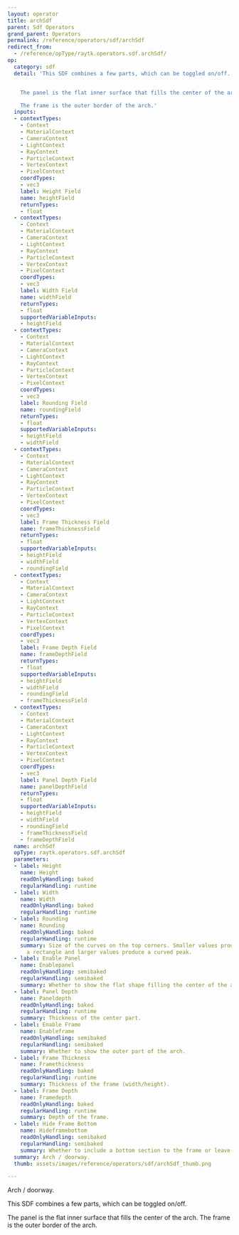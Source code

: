 ```yaml
---
layout: operator
title: archSdf
parent: Sdf Operators
grand_parent: Operators
permalink: /reference/operators/sdf/archSdf
redirect_from:
  - /reference/opType/raytk.operators.sdf.archSdf/
op:
  category: sdf
  detail: 'This SDF combines a few parts, which can be toggled on/off.


    The panel is the flat inner surface that fills the center of the arch.

    The frame is the outer border of the arch.'
  inputs:
  - contextTypes:
    - Context
    - MaterialContext
    - CameraContext
    - LightContext
    - RayContext
    - ParticleContext
    - VertexContext
    - PixelContext
    coordTypes:
    - vec3
    label: Height Field
    name: heightField
    returnTypes:
    - float
  - contextTypes:
    - Context
    - MaterialContext
    - CameraContext
    - LightContext
    - RayContext
    - ParticleContext
    - VertexContext
    - PixelContext
    coordTypes:
    - vec3
    label: Width Field
    name: widthField
    returnTypes:
    - float
    supportedVariableInputs:
    - heightField
  - contextTypes:
    - Context
    - MaterialContext
    - CameraContext
    - LightContext
    - RayContext
    - ParticleContext
    - VertexContext
    - PixelContext
    coordTypes:
    - vec3
    label: Rounding Field
    name: roundingField
    returnTypes:
    - float
    supportedVariableInputs:
    - heightField
    - widthField
  - contextTypes:
    - Context
    - MaterialContext
    - CameraContext
    - LightContext
    - RayContext
    - ParticleContext
    - VertexContext
    - PixelContext
    coordTypes:
    - vec3
    label: Frame Thickness Field
    name: frameThicknessField
    returnTypes:
    - float
    supportedVariableInputs:
    - heightField
    - widthField
    - roundingField
  - contextTypes:
    - Context
    - MaterialContext
    - CameraContext
    - LightContext
    - RayContext
    - ParticleContext
    - VertexContext
    - PixelContext
    coordTypes:
    - vec3
    label: Frame Depth Field
    name: frameDepthField
    returnTypes:
    - float
    supportedVariableInputs:
    - heightField
    - widthField
    - roundingField
    - frameThicknessField
  - contextTypes:
    - Context
    - MaterialContext
    - CameraContext
    - LightContext
    - RayContext
    - ParticleContext
    - VertexContext
    - PixelContext
    coordTypes:
    - vec3
    label: Panel Depth Field
    name: panelDepthField
    returnTypes:
    - float
    supportedVariableInputs:
    - heightField
    - widthField
    - roundingField
    - frameThicknessField
    - frameDepthField
  name: archSdf
  opType: raytk.operators.sdf.archSdf
  parameters:
  - label: Height
    name: Height
    readOnlyHandling: baked
    regularHandling: runtime
  - label: Width
    name: Width
    readOnlyHandling: baked
    regularHandling: runtime
  - label: Rounding
    name: Rounding
    readOnlyHandling: baked
    regularHandling: runtime
    summary: Size of the curves on the top corners. Smaller values produce more of
      a rectangle and larger values produce a curved peak.
  - label: Enable Panel
    name: Enablepanel
    readOnlyHandling: semibaked
    regularHandling: semibaked
    summary: Whether to show the flat shape filling the center of the arch.
  - label: Panel Depth
    name: Paneldepth
    readOnlyHandling: baked
    regularHandling: runtime
    summary: Thickness of the center part.
  - label: Enable Frame
    name: Enableframe
    readOnlyHandling: semibaked
    regularHandling: semibaked
    summary: Whether to show the outer part of the arch.
  - label: Frame Thickness
    name: Framethickness
    readOnlyHandling: baked
    regularHandling: runtime
    summary: Thickness of the frame (width/height).
  - label: Frame Depth
    name: Framedepth
    readOnlyHandling: baked
    regularHandling: runtime
    summary: Depth of the frame.
  - label: Hide Frame Bottom
    name: Hideframebottom
    readOnlyHandling: semibaked
    regularHandling: semibaked
    summary: Whether to include a bottom section to the frame or leave it empty.
  summary: Arch / doorway.
  thumb: assets/images/reference/operators/sdf/archSdf_thumb.png

---
```



Arch / doorway.

This SDF combines a few parts, which can be toggled on/off.

The panel is the flat inner surface that fills the center of the arch.
The frame is the outer border of the arch.